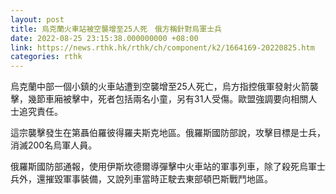 ```yaml
---
layout: post
title: 烏克蘭火車站被空襲增至25人死　俄方稱針對烏軍士兵
date: 2022-08-25 23:15:38.000000000 +08:00
link: https://news.rthk.hk/rthk/ch/component/k2/1664169-20220825.htm
categories: rthk
---
```


烏克蘭中部一個小鎮的火車站遭到空襲增至25人死亡，烏方指控俄軍發射火箭襲擊，幾節車廂被擊中，死者包括兩名小童，另有31人受傷。歐盟強調要向相關人士追究責任。

這宗襲擊發生在第聶伯羅彼得羅夫斯克地區。俄羅斯國防部說，攻擊目標是士兵，消滅200名烏軍人員。

俄羅斯國防部通報，使用伊斯坎德爾導彈擊中火車站的軍事列車，除了殺死烏軍士兵外，還摧毀軍事裝備，又說列車當時正駛去東部頓巴斯戰鬥地區。
